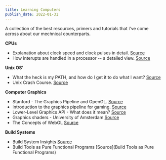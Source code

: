 ```yaml
---
title: Learning Computers
publish_date: 2022-01-31
---
```


A collection of the best resources, primers and tutorials that I've come across about our mechnical counterparts. 

**CPUs**
- Explanation about clock speed and clock pulses in detail. [Source](https://www.onlinecmag.com/clock-speed-and-clock-pulses/)
- How interupts are handled in a processor -- a detailed view. [Source](https://www.linkedin.com/pulse/how-interrupts-handled-processor-detailed-view-vasuki-shankar)

**Unix OS'**
- What the heck is my PATH, and how do I get it to do what I want? [Source](https://astrobiomike.github.io/unix/modifying_your_path)
- Unix Crash Course. [Source](https://astrobiomike.github.io/unix/unix-intro)

**Computer Graphics**
- Stanford - The Graphics Pipeline and OpenGL. [Source](https://stanford.edu/class/ee267/lectures/lecture2.pdf)
- Introduction to the graphics pipeline for gaming. [Source](https://www.gamedev.net/tutorials/programming/graphics/introduction-to-the-graphics-pipeline-r3344/)
- Lower-Level Graphics API - What does it mean? [Source](https://asawicki.info/news_1601_lower-level_graphics_api_-_what_does_it_mean.html) 
- Graphics shaders - University of Amsterdam [Source](https://www.cs.vu.nl/~eliens/download/literatuur-shaders.pdf)
- The Concepts of WebGL [Source](https://hacks.mozilla.org/2013/04/the-concepts-of-webgl/)

**Build Systems**

- Build System Insights [Source](https://ruudvanasseldonk.com/2018/09/03/build-system-insights)
- Build Tools as Pure Functional Programs [Source](Build Tools as Pure Functional Programs)
